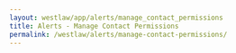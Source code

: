 ```yaml
---
layout: westlaw/app/alerts/manage_contact_permissions
title: Alerts - Manage Contact Permissions
permalink: /westlaw/alerts/manage-contact-permissions/
---
```


<!--- This child document initializes the page in Jekyll. -->